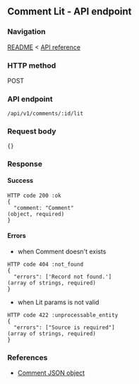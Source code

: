 ## Comment Lit - API endpoint

### Navigation
[README](../../../../README.md)
<
[API reference](../../../api_reference.md)

### HTTP method
POST

### API endpoint
`/api/v1/comments/:id/lit`

### Request body
```
{}
```

### Response
#### Success
```
HTTP code 200 :ok
{
  "comment: "Comment"                                                           (object, required)
}
```

#### Errors
- when Comment doesn't exists
```
HTTP code 404 :not_found
{
  "errors": ['Record not found.']                                               (array of strings, required)
}
```

- when Lit params is not valid
```
HTTP code 422 :unprocessable_entity
{
  "errors": ["Source is required"]                                              (array of strings, required)
}
```

### References
- [Comment JSON object](../../../json_objects/comment.md)
